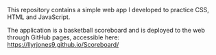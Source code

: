 This repository contains a simple web app I developed to practice CSS, HTML and JavaScript.

The application is a basketball scoreboard and is deployed to the web through GitHub pages, accessible here: https://llyrjones9.github.io/Scoreboard/
